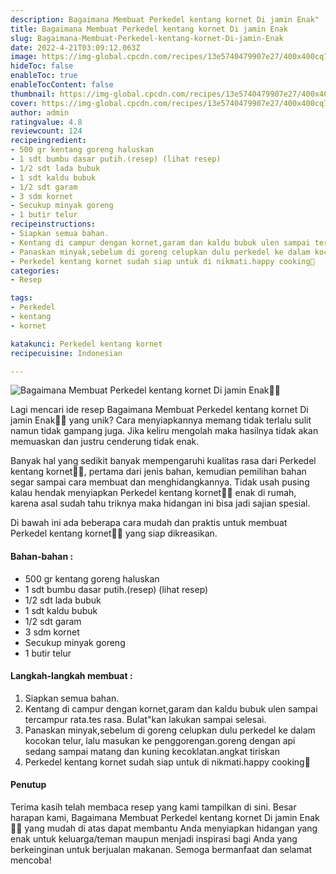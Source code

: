 ```yaml
---
description: Bagaimana Membuat Perkedel kentang kornet Di jamin Enak"
title: Bagaimana Membuat Perkedel kentang kornet Di jamin Enak
slug: Bagaimana-Membuat-Perkedel-kentang-kornet-Di-jamin-Enak
date: 2022-4-21T03:09:12.063Z
image: https://img-global.cpcdn.com/recipes/13e5740479907e27/400x400cq70/photo.jpg
hideToc: false
enableToc: true
enableTocContent: false
thumbnail: https://img-global.cpcdn.com/recipes/13e5740479907e27/400x400cq70/photo.jpg
cover: https://img-global.cpcdn.com/recipes/13e5740479907e27/400x400cq70/photo.jpg
author: admin
ratingvalue: 4.8
reviewcount: 124
recipeingredient:
- 500 gr kentang goreng haluskan
- 1 sdt bumbu dasar putih.(resep) (lihat resep)
- 1/2 sdt lada bubuk
- 1 sdt kaldu bubuk
- 1/2 sdt garam
- 3 sdm kornet
- Secukup minyak goreng
- 1 butir telur
recipeinstructions:
- Siapkan semua bahan.
- Kentang di campur dengan kornet,garam dan kaldu bubuk ulen sampai tercampur rata.tes rasa. Bulat"kan lakukan sampai selesai.
- Panaskan minyak,sebelum di goreng celupkan dulu perkedel ke dalam kocokan telur, lalu masukan ke penggorengan.goreng dengan api sedang sampai matang dan kuning kecoklatan.angkat tiriskan
- Perkedel kentang kornet sudah siap untuk di nikmati.happy cooking🤗
categories:
- Resep

tags:
- Perkedel
- kentang
- kornet

katakunci: Perkedel kentang kornet
recipecuisine: Indonesian

---
```


![Bagaimana Membuat Perkedel kentang kornet Di jamin Enak👩‍🍳](https://img-global.cpcdn.com/recipes/13e5740479907e27/400x400cq70/photo.jpg)

Lagi mencari ide resep Bagaimana Membuat Perkedel kentang kornet Di jamin Enak👩‍🍳 yang unik? Cara menyiapkannya memang tidak terlalu sulit namun tidak gampang juga. Jika keliru mengolah maka hasilnya tidak akan memuaskan dan justru cenderung tidak enak.

Banyak hal yang sedikit banyak mempengaruhi kualitas rasa dari Perkedel kentang kornet👩‍🍳, pertama dari jenis bahan, kemudian pemilihan bahan segar sampai cara membuat dan menghidangkannya. Tidak usah pusing kalau hendak menyiapkan Perkedel kentang kornet👩‍🍳 enak di rumah, karena asal sudah tahu triknya maka hidangan ini bisa jadi sajian spesial.

Di bawah ini ada beberapa cara mudah dan praktis untuk membuat Perkedel kentang kornet👩‍🍳 yang siap dikreasikan.

<!--inarticleads1-->

#### Bahan-bahan :

- 500 gr kentang goreng haluskan
- 1 sdt bumbu dasar putih.(resep) (lihat resep)
- 1/2 sdt lada bubuk
- 1 sdt kaldu bubuk
- 1/2 sdt garam
- 3 sdm kornet
- Secukup minyak goreng
- 1 butir telur

<!--inarticleads2-->

#### Langkah-langkah membuat :

1. Siapkan semua bahan.
1. Kentang di campur dengan kornet,garam dan kaldu bubuk ulen sampai tercampur rata.tes rasa. Bulat"kan lakukan sampai selesai.
1. Panaskan minyak,sebelum di goreng celupkan dulu perkedel ke dalam kocokan telur, lalu masukan ke penggorengan.goreng dengan api sedang sampai matang dan kuning kecoklatan.angkat tiriskan
1. Perkedel kentang kornet sudah siap untuk di nikmati.happy cooking🤗

#### Penutup

Terima kasih telah membaca resep yang kami tampilkan di sini. Besar harapan kami, Bagaimana Membuat Perkedel kentang kornet Di jamin Enak👩‍🍳 yang mudah di atas dapat membantu Anda menyiapkan hidangan yang enak untuk keluarga/teman maupun menjadi inspirasi bagi Anda yang berkeinginan untuk berjualan makanan. Semoga bermanfaat dan selamat mencoba!